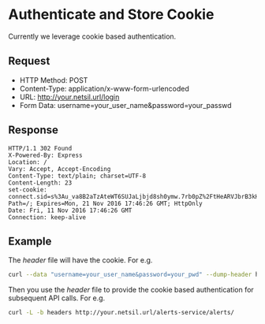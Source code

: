 
# Authenticate and Store Cookie
Currently we leverage cookie based authentication.

## Request
- HTTP Method: POST
- Content-Type: application/x-www-form-urlencoded
- URL: http://your.netsil.url/login
- Form Data: username=your_user_name&password=your_passwd

## Response
```
HTTP/1.1 302 Found
X-Powered-By: Express
Location: /
Vary: Accept, Accept-Encoding
Content-Type: text/plain; charset=UTF-8
Content-Length: 23
set-cookie: connect.sid=s%3Au_va8B2aTzAteWT6SUJaLjbjd8sh0ymw.7rb0pZ%2FtHeARVJbrB3kH0voAgjLoyVv5lAWdEndS52s; Path=/; Expires=Mon, 21 Nov 2016 17:46:26 GMT; HttpOnly
Date: Fri, 11 Nov 2016 17:46:26 GMT
Connection: keep-alive
```

## Example
The *header* file will have the cookie. For e.g.
```bash
curl --data "username=your_user_name&password=your_pwd" --dump-header headers http://your.netsil.url/login
```
Then you use the *header* file to provide the cookie based authentication for subsequent API calls. For e.g.
```bash
curl -L -b headers http://your.netsil.url/alerts-service/alerts/
```

